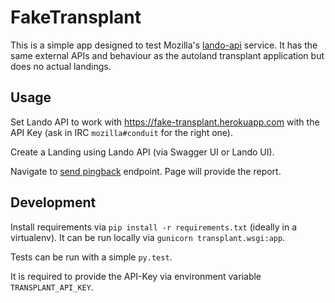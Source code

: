 # FakeTransplant

This is a simple app designed to test Mozilla's [lando-api][] service.
It has the same external APIs and behaviour as the autoland transplant
application but does no actual landings.


## Usage

Set Lando API to work with https://fake-transplant.herokuapp.com with the
API Key (ask in IRC `mozilla#conduit` for the right one).

Create a Landing using Lando API (via Swagger UI or Lando UI).

Navigate to [send pingback][] endpoint. Page will provide the report.


## Development

Install requirements via `pip install -r requirements.txt` (ideally in a
virtualenv).  It can be run locally via `gunicorn transplant.wsgi:app`.

Tests can be run with a simple `py.test`.

It is required to provide the API-Key via environment variable
`TRANSPLANT_API_KEY`.


[lando-api]: https://github.com/mozilla-conduit/lando-api
[send pingback]: https://fake-transplant.herokuapp.com/send_pingback

